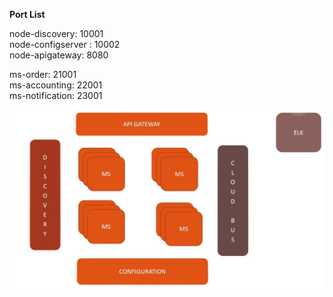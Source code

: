 **Port List**

node-discovery: 10001 <br/>
node-configserver : 10002 <br/>
node-apigateway: 8080 <br/>

ms-order: 21001 <br/>
ms-accounting: 22001 <br/>
ms-notification: 23001 <br/>

![plot](./resources/ecosystem.jpg)
